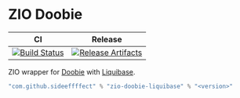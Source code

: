 # ZIO Doobie

| CI | Release |
| --- | --- |
| [![Build Status][Badge-GitHubActions]][Link-GitHubActions] | [![Release Artifacts][Badge-SonatypeReleases]][Link-SonatypeReleases] |

ZIO wrapper for [Doobie](https://tpolecat.github.io/doobie/) with [Liquibase](https://www.liquibase.org/).


```scala
"com.github.sideeffffect" % "zio-doobie-liquibase" % "<version>"
```

[Link-GitHubActions]: https://github.com/sideeffffect/zio-doobie/actions?query=workflow%3ARelease+branch%3Amaster "GitHub Actions link"
[Badge-GitHubActions]: https://github.com/sideeffffect/zio-doobie/workflows/Release/badge.svg?branch=master "GitHub Actions badge"

[Link-SonatypeReleases]: https://oss.sonatype.org/content/repositories/releases/com/github/sideeffffect/zio-doobie-liquibase_2.13/ "Sonatype Releases link"
[Badge-SonatypeReleases]: https://maven-badges.herokuapp.com/maven-central/com.github.sideeffffect/zio-doobie-liquibase_2.13/badge.svg "Sonatype Releases badge"
